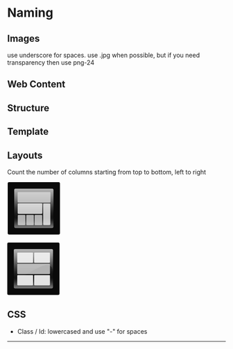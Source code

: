 # Naming

## Images
use underscore for spaces. use .jpg when possible, but if you need transparency then use png-24

## Web Content

## Structure

## Template

## Layouts

Count the number of columns starting from top to bottom, left to right

![Layout 1-2-3-columns](./images/1_2_3_columns.jpg)

![Layout 2-1-2-columns](./images/2_1_2_columns.jpg)

## CSS

- Class / Id: lowercased and use "-" for spaces

-----------------------

